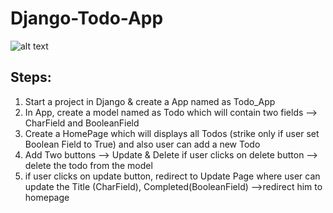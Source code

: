 # Django-Todo-App

![alt text](https://shaiksalmankhan.github.io/cv/images/3.gif)


Steps:
-----
1) Start a project in Django & create a App named as Todo_App
2) In App, create a model named as Todo which will contain two fields --> CharField and BooleanField
3) Create a HomePage which will displays all Todos (strike only if user set Boolean Field to True) and also user can add a new Todo
4) Add Two buttons --> Update & Delete if user clicks on delete button --> delete the todo from the model
5) if user clicks on update button, redirect to Update Page where user can update the Title (CharField), Completed(BooleanField) -->redirect him to homepage
